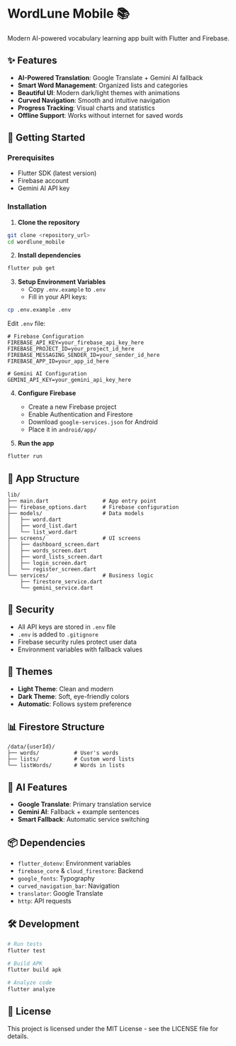 # WordLune Mobile 📚

Modern AI-powered vocabulary learning app built with Flutter and Firebase.

## ✨ Features

- **AI-Powered Translation**: Google Translate + Gemini AI fallback
- **Smart Word Management**: Organized lists and categories
- **Beautiful UI**: Modern dark/light themes with animations
- **Curved Navigation**: Smooth and intuitive navigation
- **Progress Tracking**: Visual charts and statistics
- **Offline Support**: Works without internet for saved words

## 🚀 Getting Started

### Prerequisites

- Flutter SDK (latest version)
- Firebase account
- Gemini AI API key

### Installation

1. **Clone the repository**
```bash
git clone <repository_url>
cd wordlune_mobile
```

2. **Install dependencies**
```bash
flutter pub get
```

3. **Setup Environment Variables**
   - Copy `.env.example` to `.env`
   - Fill in your API keys:

```bash
cp .env.example .env
```

Edit `.env` file:
```env
# Firebase Configuration
FIREBASE_API_KEY=your_firebase_api_key_here
FIREBASE_PROJECT_ID=your_project_id_here
FIREBASE_MESSAGING_SENDER_ID=your_sender_id_here
FIREBASE_APP_ID=your_app_id_here

# Gemini AI Configuration
GEMINI_API_KEY=your_gemini_api_key_here
```

4. **Configure Firebase**
   - Create a new Firebase project
   - Enable Authentication and Firestore
   - Download `google-services.json` for Android
   - Place it in `android/app/`

5. **Run the app**
```bash
flutter run
```

## 📱 App Structure

```
lib/
├── main.dart                 # App entry point
├── firebase_options.dart     # Firebase configuration
├── models/                   # Data models
│   ├── word.dart
│   ├── word_list.dart
│   └── list_word.dart
├── screens/                  # UI screens
│   ├── dashboard_screen.dart
│   ├── words_screen.dart
│   ├── word_lists_screen.dart
│   ├── login_screen.dart
│   └── register_screen.dart
└── services/                 # Business logic
    ├── firestore_service.dart
    └── gemini_service.dart
```

## 🔐 Security

- All API keys are stored in `.env` file
- `.env` is added to `.gitignore`
- Firebase security rules protect user data
- Environment variables with fallback values

## 🎨 Themes

- **Light Theme**: Clean and modern
- **Dark Theme**: Soft, eye-friendly colors
- **Automatic**: Follows system preference

## 📊 Firestore Structure

```
/data/{userId}/
├── words/           # User's words
├── lists/           # Custom word lists
└── listWords/       # Words in lists
```

## 🤖 AI Features

- **Google Translate**: Primary translation service
- **Gemini AI**: Fallback + example sentences
- **Smart Fallback**: Automatic service switching

## 📦 Dependencies

- `flutter_dotenv`: Environment variables
- `firebase_core` & `cloud_firestore`: Backend
- `google_fonts`: Typography
- `curved_navigation_bar`: Navigation
- `translator`: Google Translate
- `http`: API requests

## 🛠️ Development

```bash
# Run tests
flutter test

# Build APK
flutter build apk

# Analyze code
flutter analyze
```

## 📄 License

This project is licensed under the MIT License - see the LICENSE file for details.
